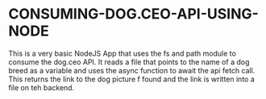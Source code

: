 # CONSUMING-DOG.CEO-API-USING-NODE

This is a very basic NodeJS App that uses the fs and path module to consume the dog.ceo API. It reads a file that points to the name of a dog breed as a variable and uses the async function to await the api fetch call. This returns the link to the dog picture f found and the link is written into a file on teh backend.
